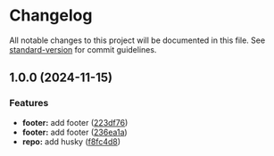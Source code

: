 # Changelog

All notable changes to this project will be documented in this file. See [standard-version](https://github.com/conventional-changelog/standard-version) for commit guidelines.

## 1.0.0 (2024-11-15)


### Features

* **footer:** add footer ([223df76](https://github.com/programinglive/programinglive.github.io/commit/223df769a97801b6ff200976d0dfdff68267c725))
* **footer:** add footer ([236ea1a](https://github.com/programinglive/programinglive.github.io/commit/236ea1a6156adfb3950fc573ba02430e870ce709))
* **repo:** add husky ([f8fc4d8](https://github.com/programinglive/programinglive.github.io/commit/f8fc4d882872777125efb8a368953ff2f9dc3cc9))
